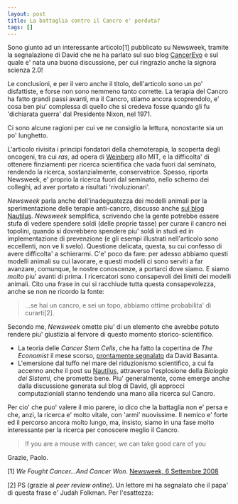 ```yaml
---
layout: post
title: La battaglia contro il Cancro e' perduta?
tags: []
---
```


Sono giunto ad un interessante articolo[1] pubblicato su Newsweek, tramite la segnalazione di David che ne ha parlato sul suo blog [CancerEvo](http://network.nature.com/people/basanta/blog/2008/10/17/are-we-losing-the-war-against-cancer) e sul quale e' nata una buona discussione, per cui ringrazio anche la signora scienza 2.0!

Le conclusioni, e per il vero anche il titolo, dell'articolo sono un po' disfattiste, e forse non sono nemmeno tanto corrette. La terapia del Cancro ha fatto grandi passi avanti, ma il Cancro, stiamo ancora scoprendolo, e' cosa ben piu' complessa di quello che si credeva fosse quando gli fu 'dichiarata guerra' dal Presidente Nixon, nel 1971.

Ci sono alcune ragioni per cui ve ne consiglio la lettura, nonostante sia un po' lunghetto.

L'articolo rivisita i principi fondatori della chemoterapia, la scoperta degli oncogeni, tra cui *ras*, ad opera di [Weinberg](http://www.galileonet.it/postdoc/article/43/metastasi-e-staminali) allo MIT, e la difficolta' di ottenere finziamenti per ricerca scientifica che vada fuori dal seminato, rendendo la ricerca, sostanzialmente, conservatrice. Spesso, riporta Newsweek, e' proprio la ricerca fuori dal seminato, nello scherno dei colleghi, ad aver portato a risultati 'rivoluzionari'.

*Newsweek* parla anche dell'inadeguatezza dei modelli animali per la sperimentazione delle terapie anti-cancro, discusso anche [sul blog Nautilus](http://blogs.nature.com/nautilus/2008/09/paradox_of_model_organisms_in.html). *Newsweek* semplifica, scrivendo che la gente potrebbe essere stufa di vedere spendere soldi (delle proprie tasse) per curare il cancro nei topolini, quando si dovrebbero spendere piu' soldi in studi ed in implementazione di prevenzione (e gli esempi illustrati nell'articolo sono eccellenti, non ve li svelo). Questione delicata, questa, su cui confesso di avere difficolta' a schierarmi. C'e' poco da fare: per adesso abbiamo questi modelli animali su cui lavorare, e questi modelli ci sono serviti a far avanzare, comunque, le nostre conoscenze, a portarci dove siamo. E siamo *molto* piu' avanti di prima. I ricercatori sono consapevoli dei limiti dei modelli animali. Cito una frase in cui si racchiude tutta questa consapevolezza, anche se non ne ricordo la fonte:

> ...se hai un cancro, e sei un topo, abbiamo ottime probabilita' di curarti[2].

Secondo me, *Newsweek* omette piu' di un elemento che avrebbe potuto rendere piu' giustizia al fervore di questo momento storico-scientifico.

-   La teoria delle *Cancer Stem Cells*, che ha fatto la copertina de *The Economist* il mese scorso, [prontamente segnalato](http://network.nature.com/people/basanta/blog/2008/09/13/cancer-stem-cells-in-the-more-popular-press) da David Basanta.
-   L'emersione dal tuffo nel mare del riduzionismo scientifico, a cui fa accenno anche il post su [Nautilus](http://blogs.nature.com/nautilus/2008/09/paradox_of_model_organisms_in.html), attraverso l'esplosione della *Biologia dei Sistemi*, che promette bene. Piu' generalmente, come emerge anche dalla discussione generata sul blog di David, gli approcci computazioniali stanno tendendo una mano alla ricerca sul Cancro.

Per cio' che puo' valere il mio parere, io dico che la battaglia non e' persa e che, anzi, la ricerca e' molto vitale, con 'armi' nuovissime. Il nemico e' forte ed il percorso ancora molto lungo, ma, insisto, siamo in una fase molto interessante per la ricerca per conoscere meglio il Cancro.

> If you are a mouse with cancer, we can take good care of you

Grazie, Paolo.

[1] *We Fought Cancer…And Cancer Won*. [Newsweek, 6 Settembre 2008](http://www.newsweek.com/id/157548/page/1)

[2] PS (grazie al *peer review online*). Un lettore mi ha segnalato che il papa' di questa frase e' Judah Folkman. Per l'esattezza:
